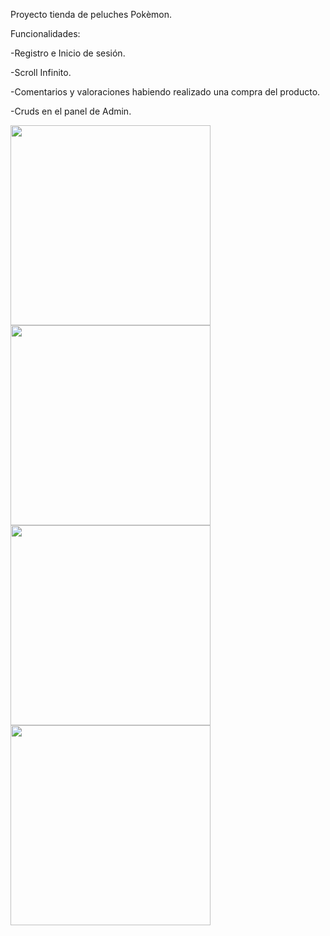 Proyecto tienda de peluches Pokèmon.

Funcionalidades:

-Registro e Inicio de sesión.

-Scroll Infinito.

-Comentarios y valoraciones habiendo realizado una compra del producto.

-Cruds en el panel de Admin.
<div class="container"> 
    <div class="row">
        <img src="https://user-images.githubusercontent.com/98944622/217903961-7c596b4e-dc37-433d-8cc4-f2ba4e91308c.PNG" style='width:20rem;'>
        <img src="https://user-images.githubusercontent.com/98944622/217904550-4fe31b2c-6754-48e7-92f6-36cfa8ec56fc.PNG" style='width:20rem;'> 
    </div>
    <div class="row">
        <img src="https://user-images.githubusercontent.com/98944622/217904675-c5ddf969-f172-473d-8c22-72e90c59168b.PNG" style='width:20rem;'> 
        <img src="https://user-images.githubusercontent.com/98944622/217904774-cedfead5-8d92-47d1-ba3d-e8b2d32a06f5.PNG" style='width:20rem;'>
    </div>
</div>
